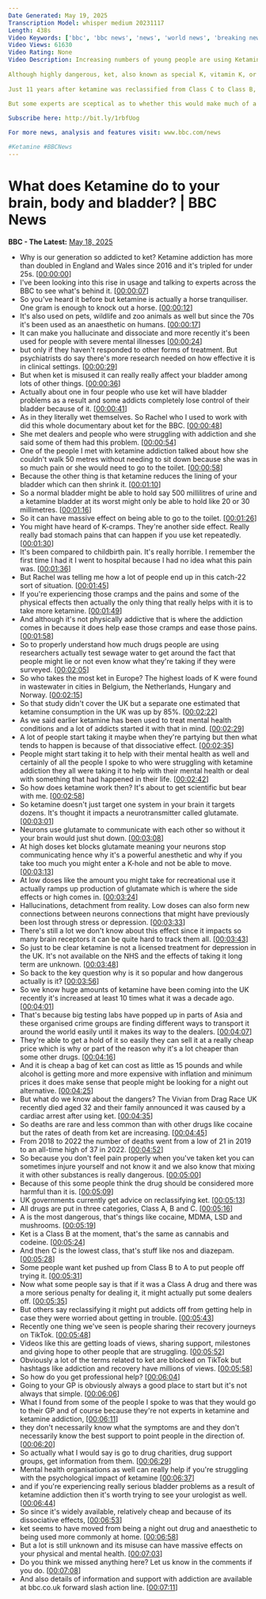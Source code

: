 ```yaml
---
Date Generated: May 19, 2025
Transcription Model: whisper medium 20231117
Length: 438s
Video Keywords: ['bbc', 'bbc news', 'news', 'world news', 'breaking news', 'us news', 'world', 'america', 'usa', 'usa news', 'india news']
Video Views: 61630
Video Rating: None
Video Description: Increasing numbers of young people are using Ketamine and the health impacts can be catastrophic.
 
Although highly dangerous, ket, also known as special K, vitamin K, or kit kat, it is often seen as a sociable way to get high.
 
Just 11 years after ketamine was reclassified from Class C to Class B, the UK government is seeking expert advice on whether to make ketamine a Class A drug. 
 
But some experts are sceptical as to whether this would make much of a difference.

Subscribe here: http://bit.ly/1rbfUog

For more news, analysis and features visit: www.bbc.com/news 

#Ketamine #BBCNews
---
```


# What does Ketamine do to your brain, body and bladder? | BBC News
**BBC - The Latest:** [May 18, 2025](https://www.youtube.com/watch?v=uC7hV56wLdI)
*  Why is our generation so addicted to ket? Ketamine addiction has more than doubled in England and Wales since 2016 and it's tripled for under 25s. [[00:00:00](https://www.youtube.com/watch?v=uC7hV56wLdI&t=0.0s)]
*  I've been looking into this rise in usage and talking to experts across the BBC to see what's behind it. [[00:00:07](https://www.youtube.com/watch?v=uC7hV56wLdI&t=7.6000000000000005s)]
*  So you've heard it before but ketamine is actually a horse tranquiliser. One gram is enough to knock out a horse. [[00:00:12](https://www.youtube.com/watch?v=uC7hV56wLdI&t=12.24s)]
*  It's also used on pets, wildlife and zoo animals as well but since the 70s it's been used as an anaesthetic on humans. [[00:00:17](https://www.youtube.com/watch?v=uC7hV56wLdI&t=17.44s)]
*  It can make you hallucinate and dissociate and more recently it's been used for people with severe mental illnesses [[00:00:24](https://www.youtube.com/watch?v=uC7hV56wLdI&t=24.16s)]
*  but only if they haven't responded to other forms of treatment. But psychiatrists do say there's more research needed on how effective it is in clinical settings. [[00:00:29](https://www.youtube.com/watch?v=uC7hV56wLdI&t=29.52s)]
*  But when ket is misused it can really really affect your bladder among lots of other things. [[00:00:36](https://www.youtube.com/watch?v=uC7hV56wLdI&t=36.72s)]
*  Actually about one in four people who use ket will have bladder problems as a result and some addicts completely lose control of their bladder because of it. [[00:00:41](https://www.youtube.com/watch?v=uC7hV56wLdI&t=41.28s)]
*  As in they literally wet themselves. So Rachel who I used to work with did this whole documentary about ket for the BBC. [[00:00:48](https://www.youtube.com/watch?v=uC7hV56wLdI&t=48.0s)]
*  She met dealers and people who were struggling with addiction and she said some of them had this problem. [[00:00:54](https://www.youtube.com/watch?v=uC7hV56wLdI&t=54.0s)]
*  One of the people I met with ketamine addiction talked about how she couldn't walk 50 metres without needing to sit down because she was in so much pain or she would need to go to the toilet. [[00:00:58](https://www.youtube.com/watch?v=uC7hV56wLdI&t=58.96s)]
*  Because the other thing is that ketamine reduces the lining of your bladder which can then shrink it. [[00:01:10](https://www.youtube.com/watch?v=uC7hV56wLdI&t=70.88s)]
*  So a normal bladder might be able to hold say 500 millilitres of urine and a ketamine bladder at its worst might only be able to hold like 20 or 30 millimetres. [[00:01:16](https://www.youtube.com/watch?v=uC7hV56wLdI&t=76.8s)]
*  So it can have massive effect on being able to go to the toilet. [[00:01:26](https://www.youtube.com/watch?v=uC7hV56wLdI&t=86.96s)]
*  You might have heard of K-cramps. They're another side effect. Really really bad stomach pains that can happen if you use ket repeatedly. [[00:01:30](https://www.youtube.com/watch?v=uC7hV56wLdI&t=90.16s)]
*  It's been compared to childbirth pain. It's really horrible. I remember the first time I had it I went to hospital because I had no idea what this pain was. [[00:01:36](https://www.youtube.com/watch?v=uC7hV56wLdI&t=96.08s)]
*  But Rachel was telling me how a lot of people end up in this catch-22 sort of situation. [[00:01:45](https://www.youtube.com/watch?v=uC7hV56wLdI&t=105.19999999999999s)]
*  If you're experiencing those cramps and the pains and some of the physical effects then actually the only thing that really helps with it is to take more ketamine. [[00:01:49](https://www.youtube.com/watch?v=uC7hV56wLdI&t=109.36s)]
*  And although it's not physically addictive that is where the addiction comes in because it does help ease those cramps and ease those pains. [[00:01:58](https://www.youtube.com/watch?v=uC7hV56wLdI&t=118.48s)]
*  So to properly understand how much drugs people are using researchers actually test sewage water to get around the fact that people might lie or not even know what they're taking if they were surveyed. [[00:02:05](https://www.youtube.com/watch?v=uC7hV56wLdI&t=125.84s)]
*  So who takes the most ket in Europe? The highest loads of K were found in wastewater in cities in Belgium, the Netherlands, Hungary and Norway. [[00:02:15](https://www.youtube.com/watch?v=uC7hV56wLdI&t=135.20000000000002s)]
*  So that study didn't cover the UK but a separate one estimated that ketamine consumption in the UK was up by 85%. [[00:02:22](https://www.youtube.com/watch?v=uC7hV56wLdI&t=142.88s)]
*  As we said earlier ketamine has been used to treat mental health conditions and a lot of addicts started it with that in mind. [[00:02:29](https://www.youtube.com/watch?v=uC7hV56wLdI&t=149.84s)]
*  A lot of people start taking it maybe when they're partying but then what tends to happen is because of that dissociative effect. [[00:02:35](https://www.youtube.com/watch?v=uC7hV56wLdI&t=155.04000000000002s)]
*  People might start taking it to help with their mental health as well and certainly of all the people I spoke to who were struggling with ketamine addiction they all were taking it to help with their mental health or deal with something that had happened in their life. [[00:02:42](https://www.youtube.com/watch?v=uC7hV56wLdI&t=162.96s)]
*  So how does ketamine work then? It's about to get scientific but bear with me. [[00:02:58](https://www.youtube.com/watch?v=uC7hV56wLdI&t=178.0s)]
*  So ketamine doesn't just target one system in your brain it targets dozens. It's thought it impacts a neurotransmitter called glutamate. [[00:03:01](https://www.youtube.com/watch?v=uC7hV56wLdI&t=181.44s)]
*  Neurons use glutamate to communicate with each other so without it your brain would just shut down. [[00:03:08](https://www.youtube.com/watch?v=uC7hV56wLdI&t=188.72s)]
*  At high doses ket blocks glutamate meaning your neurons stop communicating hence why it's a powerful anesthetic and why if you take too much you might enter a K-hole and not be able to move. [[00:03:13](https://www.youtube.com/watch?v=uC7hV56wLdI&t=193.76s)]
*  At low doses like the amount you might take for recreational use it actually ramps up production of glutamate which is where the side effects or high comes in. [[00:03:24](https://www.youtube.com/watch?v=uC7hV56wLdI&t=204.95999999999998s)]
*  Hallucinations, detachment from reality. Low doses can also form new connections between neurons connections that might have previously been lost through stress or depression. [[00:03:33](https://www.youtube.com/watch?v=uC7hV56wLdI&t=213.68s)]
*  There's still a lot we don't know about this effect since it impacts so many brain receptors it can be quite hard to track them all. [[00:03:43](https://www.youtube.com/watch?v=uC7hV56wLdI&t=223.36s)]
*  So just to be clear ketamine is not a licensed treatment for depression in the UK. It's not available on the NHS and the effects of taking it long term are unknown. [[00:03:48](https://www.youtube.com/watch?v=uC7hV56wLdI&t=228.8s)]
*  So back to the key question why is it so popular and how dangerous actually is it? [[00:03:56](https://www.youtube.com/watch?v=uC7hV56wLdI&t=236.88000000000002s)]
*  So we know huge amounts of ketamine have been coming into the UK recently it's increased at least 10 times what it was a decade ago. [[00:04:01](https://www.youtube.com/watch?v=uC7hV56wLdI&t=241.36s)]
*  That's because big testing labs have popped up in parts of Asia and these organised crime groups are finding different ways to transport it around the world easily until it makes its way to the dealers. [[00:04:07](https://www.youtube.com/watch?v=uC7hV56wLdI&t=247.44s)]
*  They're able to get a hold of it so easily they can sell it at a really cheap price which is why or part of the reason why it's a lot cheaper than some other drugs. [[00:04:16](https://www.youtube.com/watch?v=uC7hV56wLdI&t=256.40000000000003s)]
*  And it is cheap a bag of ket can cost as little as 15 pounds and while alcohol is getting more and more expensive with inflation and minimum prices it does make sense that people might be looking for a night out alternative. [[00:04:25](https://www.youtube.com/watch?v=uC7hV56wLdI&t=265.36s)]
*  But what do we know about the dangers? The Vivian from Drag Race UK recently died aged 32 and their family announced it was caused by a cardiac arrest after using ket. [[00:04:35](https://www.youtube.com/watch?v=uC7hV56wLdI&t=275.84000000000003s)]
*  So deaths are rare and less common than with other drugs like cocaine but the rates of death from ket are increasing. [[00:04:45](https://www.youtube.com/watch?v=uC7hV56wLdI&t=285.2s)]
*  From 2018 to 2022 the number of deaths went from a low of 21 in 2019 to an all-time high of 37 in 2022. [[00:04:52](https://www.youtube.com/watch?v=uC7hV56wLdI&t=292.08s)]
*  So because you don't feel pain properly when you've taken ket you can sometimes injure yourself and not know it and we also know that mixing it with other substances is really dangerous. [[00:05:00](https://www.youtube.com/watch?v=uC7hV56wLdI&t=300.64s)]
*  Because of this some people think the drug should be considered more harmful than it is. [[00:05:09](https://www.youtube.com/watch?v=uC7hV56wLdI&t=309.28s)]
*  UK governments currently get advice on reclassifying ket. [[00:05:13](https://www.youtube.com/watch?v=uC7hV56wLdI&t=313.12s)]
*  All drugs are put in three categories, Class A, B and C. [[00:05:16](https://www.youtube.com/watch?v=uC7hV56wLdI&t=316.24s)]
*  A is the most dangerous, that's things like cocaine, MDMA, LSD and mushrooms. [[00:05:19](https://www.youtube.com/watch?v=uC7hV56wLdI&t=319.36s)]
*  Ket is a Class B at the moment, that's the same as cannabis and codeine. [[00:05:24](https://www.youtube.com/watch?v=uC7hV56wLdI&t=324.40000000000003s)]
*  And then C is the lowest class, that's stuff like nos and diazepam. [[00:05:28](https://www.youtube.com/watch?v=uC7hV56wLdI&t=328.08000000000004s)]
*  Some people want ket pushed up from Class B to A to put people off trying it. [[00:05:31](https://www.youtube.com/watch?v=uC7hV56wLdI&t=331.44000000000005s)]
*  Now what some people say is that if it was a Class A drug and there was a more serious penalty for dealing it, it might actually put some dealers off. [[00:05:35](https://www.youtube.com/watch?v=uC7hV56wLdI&t=335.44000000000005s)]
*  But others say reclassifying it might put addicts off from getting help in case they were worried about getting in trouble. [[00:05:43](https://www.youtube.com/watch?v=uC7hV56wLdI&t=343.84s)]
*  Recently one thing we've seen is people sharing their recovery journeys on TikTok. [[00:05:48](https://www.youtube.com/watch?v=uC7hV56wLdI&t=348.64s)]
*  Videos like this are getting loads of views, sharing support, milestones and giving hope to other people that are struggling. [[00:05:52](https://www.youtube.com/watch?v=uC7hV56wLdI&t=352.96s)]
*  Obviously a lot of the terms related to ket are blocked on TikTok but hashtags like addiction and recovery have millions of views. [[00:05:58](https://www.youtube.com/watch?v=uC7hV56wLdI&t=358.47999999999996s)]
*  So how do you get professional help? [[00:06:04](https://www.youtube.com/watch?v=uC7hV56wLdI&t=364.88s)]
*  Going to your GP is obviously always a good place to start but it's not always that simple. [[00:06:06](https://www.youtube.com/watch?v=uC7hV56wLdI&t=366.88s)]
*  What I found from some of the people I spoke to was that they would go to their GP and of course because they're not experts in ketamine and ketamine addiction, [[00:06:11](https://www.youtube.com/watch?v=uC7hV56wLdI&t=371.28s)]
*  they don't necessarily know what the symptoms are and they don't necessarily know the best support to point people in the direction of. [[00:06:20](https://www.youtube.com/watch?v=uC7hV56wLdI&t=380.32s)]
*  So actually what I would say is go to drug charities, drug support groups, get information from them. [[00:06:29](https://www.youtube.com/watch?v=uC7hV56wLdI&t=389.59999999999997s)]
*  Mental health organisations as well can really help if you're struggling with the psychological impact of ketamine [[00:06:37](https://www.youtube.com/watch?v=uC7hV56wLdI&t=397.03999999999996s)]
*  and if you're experiencing really serious bladder problems as a result of ketamine addiction then it's worth trying to see your urologist as well. [[00:06:44](https://www.youtube.com/watch?v=uC7hV56wLdI&t=404.32s)]
*  So since it's widely available, relatively cheap and because of its dissociative effects, [[00:06:53](https://www.youtube.com/watch?v=uC7hV56wLdI&t=413.76s)]
*  ket seems to have moved from being a night out drug and anaesthetic to being used more commonly at home. [[00:06:58](https://www.youtube.com/watch?v=uC7hV56wLdI&t=418.47999999999996s)]
*  But a lot is still unknown and its misuse can have massive effects on your physical and mental health. [[00:07:03](https://www.youtube.com/watch?v=uC7hV56wLdI&t=423.52000000000004s)]
*  Do you think we missed anything here? Let us know in the comments if you do. [[00:07:08](https://www.youtube.com/watch?v=uC7hV56wLdI&t=428.8s)]
*  And also details of information and support with addiction are available at bbc.co.uk forward slash action line. [[00:07:11](https://www.youtube.com/watch?v=uC7hV56wLdI&t=431.76s)]
